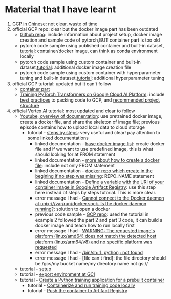 # Material that I have learnt
1. [GCP in Chinese](https://github.com/tinghe14/apachecn-dl-zh/blob/master/docs/handson-ai-gcp/SUMMARY.md): not clear, waste of time
2. official GCP repo: clear but the docker image part has been outdated
    - [Github repo](https://github.com/GoogleCloudPlatform/cloudml-samples/tree/main): include information about project setup, docker image creation and sample code of pytorch,BUT container part is too old
    - pytorch code sample using published container and built-in dataset, [tutorial](https://github.com/GoogleCloudPlatform/cloudml-samples/tree/main/pytorch/containers/published_container): container/docker image, can think as conda environment locally
    - pytorch code sample using custom container and built-in dataset,[tutorial](https://github.com/GoogleCloudPlatform/cloudml-samples/tree/main/pytorch/containers/custom_container): additional docker image creation file
    - pytorch code sample using custom container with hyperparameter tuning and built-in dataset,[tutorial](https://github.com/GoogleCloudPlatform/cloudml-samples/tree/main/pytorch/containers/hp_tuning): additional hyperparameter tuning
3. official GCP tutorial: updated but It can't follow
    - [container part](https://cloud.google.com/ai-platform/docs/getting-started-keras)
    - [Training PyTorch Transformers on Google Cloud AI Platform](https://nordcloud.com/tech-community/training-pytorch-transformers-on-google-cloud-ai-platform/): include [best practices](https://cloud.google.com/ai-platform/training/docs/packaging-trainer) to packing code to GCP, and [recommended project structure](https://cloud.google.com/ai-platform/training/docs/packaging-trainer#project-structure)
4. official Vertex AI tutorial: most updated and clear to follow
    - [Youtube, overview of documentation](https://www.youtube.com/watch?v=VRQXIiNLdAk): use pretrained docker image, create a docker file, and share the skeleton of image file; previous episode contains how to upload local data to cloud storage
        - tutorial - [steps by steps](https://www.youtube.com/redirect?event=video_description&redir_token=QUFFLUhqbkRaWElYeVhSdnNuZS1uUENYZHlqQ1VHeGJtZ3xBQ3Jtc0tremd0WGw0X1VxcTlYMzhfQzg4bkpxaDZfN25jSFZHUDg0bDZyUzRKdHB6bk5VbzYzRkJkQ0RGR1FqcHFOanMzVWdJdS05bF9UNlFsUUlCR0lRTVpqd3ZZQUpvUjRyZnRIV2tmaHVNM3hwNWt1UzFUVQ&q=https%3A%2F%2Fgoo.gle%2F3w7kGvV&v=VRQXIiNLdAk): very useful and clear! pay attention to some linked documentations
            - linked documentation - [base docker image list](https://cloud.google.com/deep-learning-containers/docs/choosing-container#choose_a_container_image_type?utm_campaign=CDR_sar_aiml_ucaiplabs_011321&utm_source=external&utm_medium=web): create docker file and if we want to use predefined image, this is what should looking for at FROM statement
            - linked documentation - [more about how to create a docker file](https://cloud.google.com/vertex-ai/docs/training/create-custom-container#create_a_dockerfile): include not only FROM statement
            - linked documentation - [docker repo which create in the begining if no step was missing](https://cloud.google.com/artifact-registry/docs/docker/store-docker-container-images#before-you-begin): REPO_NAME statement
            - linked documentation - [Define a variable with the URI of your container image in Google Artifact Registry](https://cloud.google.com/vertex-ai/docs/training/create-custom-container#create_a_dockerfile): use this step here instead of steps by steps tutorial. This is more clear.
            - error message I had - [Cannot connect to the Docker daemon at unix:///var/run/docker.sock. Is the docker daemon running?](https://stackoverflow.com/questions/54437744/how-to-start-docker-from-command-line-in-mac): solution to open a docker
            - previous code sample - [GCP repo](https://github.com/GoogleCloudPlatform/cloudml-samples/tree/main/pytorch/containers/published_container): used the tutorial in example 2 followed the part 2 and part 3 code, it can build a docker image and teach how to run locally first
            - error message I had - [WARNING: The requested image's platform (linux/amd64) does not match the detected host platform (linux/arm64/v8) and no specific platform was requested](https://stackoverflow.com/questions/72152446/warning-the-requested-images-platform-linux-amd64-does-not-match-the-detecte#:~:text=Put%20this%20line%20%2D%2Dplatform%20linux/amd64%20after%20docker%20run.%20It%20works%20for%20me%2C%20using%20Macbook%20M1.)
            - error message I had - [/bin/sh: 1: python,: not found](https://stackoverflow.com/questions/32709075/docker-image-error-bin-sh-1-python-not-found)
            - error message I had - [file can't find]: the file directory should be /gcs/my bucket name/my directory name not gs://
    - tutorial - [setup](https://cloud.google.com/vertex-ai/docs/start/cloud-environment)
    - tutorial - [export environment at GCI](https://cloud.google.com/vertex-ai/docs/tutorials/text-classification-automl)
    - tutorial - [Create a Python training application for a prebuilt container](https://cloud.google.com/vertex-ai/docs/training/create-python-pre-built-container?_ga=2.78161364.1169932329.1685983386-1703019298.1684697406&_gac=1.123091193.1685635930.Cj0KCQjw4NujBhC5ARIsAF4Iv6dUxaJlcW7I1ourBHTusyrNz8FSF2JwF3IkOTpaH20BRe0oxoX7LkUaAremEALw_wcB)
        - tutorial - [Containerize and run training code locally](https://cloud.google.com/vertex-ai/docs/training/containerize-run-code-local)
        - tutorial - [Push the container to Artifact Registry](https://cloud.google.com/vertex-ai/docs/training/create-custom-container#build-and-push-container)
